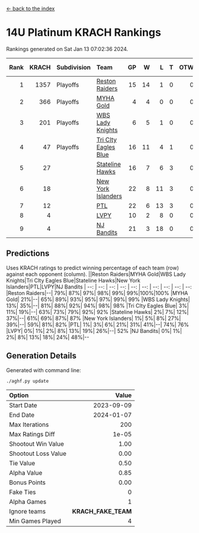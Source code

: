 [<- back to the index](readme.md)
# 14U Platinum KRACH Rankings
Rankings generated on Sat Jan 13 07:02:36 2024.

Rank|KRACH|Subdivision|Team|GP|W|L|T|OTW|OTL|SoS|Exp Wins|Win Diff
---:|---:|:---|:---|---:|---:|---:|---:|---:|---:|---:|---:|---:
1|1357|Playoffs|[Reston Raiders](https://gamesheetstats.com/seasons/3663/teams/140829/schedule)|15|14|1|0|0|0|507|14.8|-0.0
2|366|Playoffs|[MYHA Gold](https://gamesheetstats.com/seasons/3663/teams/140824/schedule)|4|4|0|0|0|0|11|4.9|0.0
3|201|Playoffs|[WBS Lady Knights](https://gamesheetstats.com/seasons/3663/teams/140825/schedule)|6|5|1|0|0|0|202|5.8|-0.0
4|47|Playoffs|[Tri CIty Eagles Blue](https://gamesheetstats.com/seasons/3663/teams/140831/schedule)|16|11|4|1|0|0|108|12.4|0.0
5|27||[Stateline Hawks](https://gamesheetstats.com/seasons/3663/teams/140830/schedule)|16|7|6|3|0|0|271|9.4|0.0
6|18||[New York Islanders](https://gamesheetstats.com/seasons/3663/teams/140832/schedule)|22|8|11|3|0|0|224|10.4|0.0
7|12||[PTL](https://gamesheetstats.com/seasons/3663/teams/140827/schedule)|22|6|13|3|0|0|263|8.4|0.0
8|4||[LVPY](https://gamesheetstats.com/seasons/3663/teams/140820/schedule)|10|2|8|0|0|0|138|2.9|0.0
9|4||[NJ Bandits](https://gamesheetstats.com/seasons/3663/teams/140828/schedule)|21|3|18|0|0|0|129|3.9|0.0

## Predictions
Uses KRACH ratings to predict winning percentage of each team (row) against each opponent (column).
||Reston Raiders|MYHA Gold|WBS Lady Knights|Tri CIty Eagles Blue|Stateline Hawks|New York Islanders|PTL|LVPY|NJ Bandits
| --: | --: | --: | --: | --: | --: | --: | --: | --: | --: 
|Reston Raiders|--| 79%| 87%| 97%| 98%| 99%| 99%|100%|100%
|MYHA Gold| 21%|--| 65%| 89%| 93%| 95%| 97%| 99%| 99%
|WBS Lady Knights| 13%| 35%|--| 81%| 88%| 92%| 94%| 98%| 98%
|Tri CIty Eagles Blue|  3%| 11%| 19%|--| 63%| 73%| 79%| 92%| 92%
|Stateline Hawks|  2%|  7%| 12%| 37%|--| 61%| 69%| 87%| 87%
|New York Islanders|  1%|  5%|  8%| 27%| 39%|--| 59%| 81%| 82%
|PTL|  1%|  3%|  6%| 21%| 31%| 41%|--| 74%| 76%
|LVPY|  0%|  1%|  2%|  8%| 13%| 19%| 26%|--| 52%
|NJ Bandits|  0%|  1%|  2%|  8%| 13%| 18%| 24%| 48%|--

## Generation Details

Generated with command line:
```
./aghf.py update
```

| Option | Value |
| :----- | ----: |
| Start Date | 2023-09-09 |
| End Date | 2024-01-07 |
| Max Iterations | 200 |
| Max Ratings Diff | 1e-05 |
| Shootout Win Value | 1.00 |
| Shootout Loss Value | 0.00 |
| Tie Value | 0.50 |
| Alpha Value | 0.85 |
| Bonus Points | 0.00 |
| Fake Ties | 0 |
| Alpha Games | 1 |
| Ignore teams | __KRACH_FAKE_TEAM__ |
| Min Games Played | 4 |

